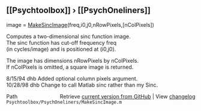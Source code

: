 ## [[Psychtoolbox]] &#8250; [[PsychOneliners]]

image =  [MakeSincImage](MakeSincImage)(freq,i0,j0,nRowPixels,[nColPixels])  
  
Computes a two-dimensional sinc function image.  
The sinc function has cut-off frequency freq  
(in cycles/image) and is positioned at (i0,j0).  
  
The image has dimensions nRowPixels by nColPixels.  
If nColPixels is omitted, a square image is returned.  
  
8/15/94     dhb     Added optional column pixels argument.  
10/28/98    dhb     Change to call Matlab sinc rather than my Sinc.  




<div class="code_header" style="text-align:right;">
  <span style="float:left;">Path&nbsp;&nbsp;</span> <span class="counter">Retrieve <a href=
  "https://raw.github.com/Psychtoolbox-3/Psychtoolbox-3/beta/Psychtoolbox/PsychOneliners/MakeSincImage.m">current version from GitHub</a> | View <a href=
  "https://github.com/Psychtoolbox-3/Psychtoolbox-3/commits/beta/Psychtoolbox/PsychOneliners/MakeSincImage.m">changelog</a></span>
</div>
<div class="code">
  <code>Psychtoolbox/PsychOneliners/MakeSincImage.m</code>
</div>

